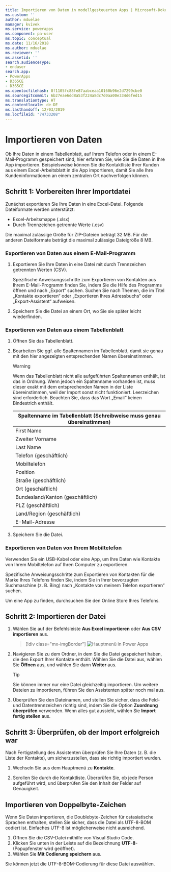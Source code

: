 ```yaml
---
title: Importieren von Daten in modellgesteuerten Apps | Microsoft-Dokumentation
ms.custom: ''
author: mduelae
manager: kvivek
ms.service: powerapps
ms.component: pa-user
ms.topic: conceptual
ms.date: 11/16/2018
ms.author: mduelae
ms.reviewer: ''
ms.assetid: ''
search.audienceType:
- enduser
search.app:
- PowerApps
- D365CE
- D365CE
ms.openlocfilehash: 8f1105fc88fe87aabceaa10160b96e2d7299cbe0
ms.sourcegitcommit: 6b27eae6dd8a53f224a8dc7d0aa00e334d6fed15
ms.translationtype: HT
ms.contentlocale: de-DE
ms.lasthandoff: 12/03/2019
ms.locfileid: "74733208"
---
```

# <a name="import-data"></a>Importieren von Daten

Ob Ihre Daten in einem Tabellenblatt, auf Ihrem Telefon oder in einem E-Mail-Programm gespeichert sind, hier erfahren Sie, wie Sie die Daten in Ihre App importieren. Beispielsweise können Sie die Kontaktliste Ihrer Kunden aus einem Excel-Arbeitsblatt in die App importieren, damit Sie alle Ihre Kundeninformationen an einem zentralen Ort nachverfolgen können.
  
## <a name="step-1-get-your-import-file-ready"></a>Schritt 1: Vorbereiten Ihrer Importdatei  
Zunächst exportieren Sie Ihre Daten in eine Excel-Datei. Folgende Dateiformate werden unterstützt:
 - Excel-Arbeitsmappe (.xlsx)
 - Durch Trennzeichen getrennte Werte (.csv)
  
Die maximal zulässige Größe für ZIP-Dateien beträgt 32 MB. Für die anderen Dateiformate beträgt die maximal zulässige Dateigröße 8 MB.  
  
### <a name="export-data-from-an-email-program"></a>Exportieren von Daten aus einem E-Mail-Programm  
  
1.  Exportieren Sie Ihre Daten in eine Datei mit durch Trennzeichen getrennten Werten (CSV).  
  
     Spezifische Anweisungsschritte zum Exportieren von Kontakten aus Ihrem E-Mail-Programm finden Sie, indem Sie die Hilfe des Programms öffnen und nach „Export“ suchen. Suchen Sie nach Themen, die im Titel „Kontakte exportieren“ oder „Exportieren Ihres Adressbuchs“ oder „Export-Assistent“ aufweisen.  
  
2.  Speichern Sie die Datei an einem Ort, wo Sie sie später leicht wiederfinden.  
  
### <a name="export-data-from-a-spreadsheet"></a>Exportieren von Daten aus einem Tabellenblatt  
  
1.  Öffnen Sie das Tabellenblatt.  
  
2.  Bearbeiten Sie ggf. alle Spaltennamen im Tabellenblatt, damit sie genau mit den hier angezeigten entsprechenden Namen übereinstimmen.  
  
    > [!WARNING]
    > Wenn das Tabellenblatt nicht alle aufgeführten Spaltennamen enthält, ist das in Ordnung. Wenn jedoch ein Spaltenname vorhanden ist, muss dieser exakt mit dem entsprechenden Namen in der Liste übereinstimmen, weil der Import sonst nicht funktioniert. Leerzeichen sind erforderlich. Beachten Sie, dass das Wort „Email“ keinen Bindestrich enthält.  

    |**Spaltenname im Tabellenblatt (Schreibweise muss genau übereinstimmen)**|
    |---------|
    |First Name|  
    |Zweiter Vorname|  
    |Last Name|  
    |Telefon (geschäftlich)|  
    |Mobiltelefon|  
    |Position|  
    |Straße (geschäftlich)|  
    |Ort (geschäftlich)|  
    |Bundesland/Kanton (geschäftlich)|  
    |PLZ (geschäftlich)|  
    |Land/Region (geschäftlich)|  
    |E-Mail-Adresse|  
  
3.  Speichern Sie die Datei.  
  
### <a name="export-data-from-your-phone"></a>Exportieren von Daten von Ihrem Mobiltelefon  

Verwenden Sie ein USB-Kabel oder eine App, um Ihre Daten wie Kontakte von Ihrem Mobiltelefon auf Ihren Computer zu exportieren.
  
Spezifische Anweisungsschritte zum Exportieren von Kontakten für die Marke Ihres Telefons finden Sie, indem Sie in Ihrer bevorzugten Suchmaschine (z. B. Bing) nach „Kontakte von meinem Telefon exportieren“ suchen.  
  
Um eine App zu finden, durchsuchen Sie den Online Store Ihres Telefons.  
  
## <a name="step-2-import-the-file"></a>Schritt 2: Importieren der Datei 
  
1. Wählen Sie auf der Befehlsleiste **Aus Excel importieren** oder **Aus CSV importieren** aus.

   > [!div class="mx-imgBorder"]
   > ![Hauptmenü in Power Apps](media/import.png "Hauptmenü in Power Apps")
  
2. Navigieren Sie zu dem Ordner, in dem Sie die Datei gespeichert haben, die den Export Ihrer Kontakte enthält. Wählen Sie die Datei aus, wählen Sie **Öffnen** aus, und wählen Sie dann **Weiter** aus.  
  
   > [!TIP]
   > Sie können immer nur eine Datei gleichzeitig importieren. Um weitere Dateien zu importieren, führen Sie den Assistenten später noch mal aus.
   
3. Überprüfen Sie den Dateinamen, und stellen Sie sicher, dass die Feld- und Datentrennzeichen richtig sind, indem Sie die Option **Zuordnung überprüfen** verwenden. Wenn alles gut aussieht, wählen Sie **Import fertig stellen** aus.  
 
## <a name="step-3-check-that-the-import-is-successful"></a>Schritt 3: Überprüfen, ob der Import erfolgreich war

Nach Fertigstellung des Assistenten überprüfen Sie Ihre Daten (z. B. die Liste der Kontakte), um sicherzustellen, dass sie richtig importiert wurden.  
  
1. Wechseln Sie aus dem Hauptmenü zu **Kontakte**.
  
2. Scrollen Sie durch die Kontaktliste. Überprüfen Sie, ob jede Person aufgeführt wird, und überprüfen Sie den Inhalt der Felder auf Genauigkeit.

## <a name="import-double-byte-characters"></a>Importieren von Doppelbyte-Zeichen 

Wenn Sie Daten importieren, die Doublebyte-Zeichen für ostasiatische Sprachen enthalten, stellen Sie sicher, dass die Datei als UTF-8-BOM codiert ist. Einfaches UTF-8 ist möglicherweise nicht ausreichend.

1. Öffnen Sie die CSV-Datei mithilfe von Visual Studio Code.
2. Klicken Sie unten in der Leiste auf die Bezeichnung **UTF-8-** (Popupfenster wird geöffnet). 
3. Wählen Sie **Mit Codierung speichern** aus. 

Sie können jetzt die UTF-8-BOM-Codierung für diese Datei auswählen.

